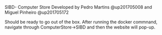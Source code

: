 SIBD- Computer Store
Developed by Pedro Martins @up201705008 and Miguel Pinheiro @up201705172

Should be ready to go out of the box.
After running the docker commnand, navigate through ComputerStore->SIBD and then the website will pop-up.
